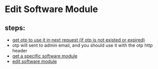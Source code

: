 # Edit Software Module

## steps:

- [get otp to use it in next request (if otp is not existed or expired)](https://documenter.getpostman.com/view/12318086/2sA3Bt3pg1#7efa3ce6-4e19-4748-ae9f-af03d4e78d74)
- otp will sent to admin email, and you should use it with the otp http header
- [get a specific software module](https://documenter.getpostman.com/view/12318086/2sA3Bt3pg1#cdc8cec6-2ee7-4bfc-bb8c-605a775c2ea7)
- [edit software module](https://documenter.getpostman.com/view/12318086/2sA3Bt3pg1#a4bfce9c-c5af-4a0c-8eff-c88aa098c49f)

